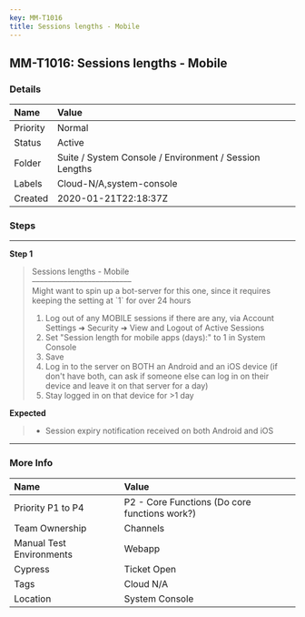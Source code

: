 ```yaml
---
key: MM-T1016
title: Sessions lengths - Mobile
---
```


## MM-T1016: Sessions lengths - Mobile

### Details

| Name     | Value                                                  |
| :------- | :----------------------------------------------------- |
| Priority | Normal                                                 |
| Status   | Active                                                 |
| Folder   | Suite / System Console / Environment / Session Lengths |
| Labels   | Cloud-N/A,system-console                               |
| Created  | 2020-01-21T22:18:37Z                                   |

### Steps

<hr/>

**Step 1**

> <article>Sessions lengths - Mobile<br>–––––––––––––––––––––––––<br>Might want to spin up a bot-server for this one, since it requires keeping the setting at `1` for over 24 hours<ol><li>Log out of any MOBILE sessions if there are any, via Account Settings ➜ Security ➜ View and Logout of Active Sessions</li><li>Set "Session length for mobile apps (days):" to 1 in System Console</li><li>Save</li><li>Log in to the server on BOTH an Android and an iOS device (if don't have both, can ask if someone else can log in on their device and leave it on that server for a day)</li><li>Stay logged in on that device for &gt;1 day</li></ol></article>

**Expected**

> <article><ul><li>Session expiry notification received on both Android and iOS</li></ul></article>

<hr/>

### More Info

| Name                     | Value                                         |
| :----------------------- | :-------------------------------------------- |
| Priority P1 to P4        | P2 - Core Functions (Do core functions work?) |
| Team Ownership           | Channels                                      |
| Manual Test Environments | Webapp                                        |
| Cypress                  | Ticket Open                                   |
| Tags                     | Cloud N/A                                     |
| Location                 | System Console                                |
